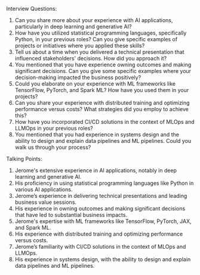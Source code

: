Interview Questions:

1. Can you share more about your experience with AI applications, particularly in deep learning and generative AI?
2. How have you utilized statistical programming languages, specifically Python, in your previous roles? Can you give specific examples of projects or initiatives where you applied these skills?
3. Tell us about a time when you delivered a technical presentation that influenced stakeholders' decisions. How did you approach it?
4. You mentioned that you have experience owning outcomes and making significant decisions. Can you give some specific examples where your decision-making impacted the business positively?
5. Could you elaborate on your experience with ML frameworks like TensorFlow, PyTorch, and Spark ML? How have you used them in your projects?
6. Can you share your experience with distributed training and optimizing performance versus costs? What strategies did you employ to achieve this?
7. How have you incorporated CI/CD solutions in the context of MLOps and LLMOps in your previous roles?
8. You mentioned that you had experience in systems design and the ability to design and explain data pipelines and ML pipelines. Could you walk us through your process?

Talking Points:

1. Jerome's extensive experience in AI applications, notably in deep learning and generative AI.
2. His proficiency in using statistical programming languages like Python in various AI applications.
3. Jerome’s experience in delivering technical presentations and leading business value sessions.
4. His experience in owning outcomes and making significant decisions that have led to substantial business impacts.
5. Jerome's expertise with ML frameworks like TensorFlow, PyTorch, JAX, and Spark ML.
6. His experience with distributed training and optimizing performance versus costs.
7. Jerome’s familiarity with CI/CD solutions in the context of MLOps and LLMOps.
8. His experience in systems design, with the ability to design and explain data pipelines and ML pipelines.